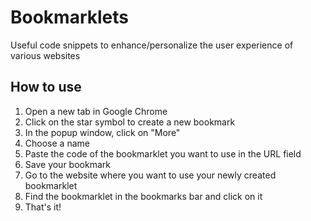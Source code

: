 # Bookmarklets
Useful code snippets to enhance/personalize the user experience of various websites

## How to use
1. Open a new tab in Google Chrome
2. Click on the star symbol to create a new bookmark
3. In the popup window, click on "More"
4. Choose a name
5. Paste the code of the bookmarklet you want to use in the URL field
6. Save your bookmark
7. Go to the website where you want to use your newly created bookmarklet
8. Find the bookmarklet in the bookmarks bar and click on it
9. That's it!

